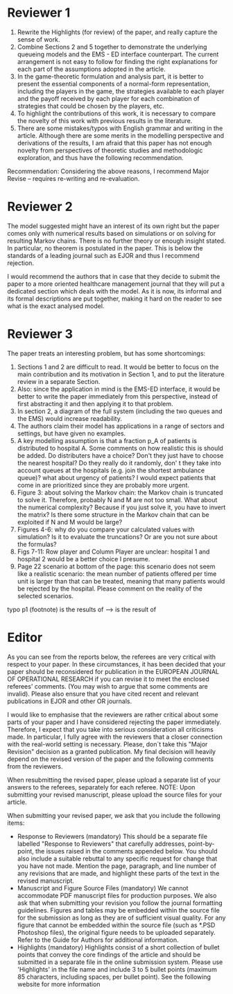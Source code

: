 # Reviewer 1
1. Rewrite the Highlights (for review) of the paper, and really capture the sense of work.
2. Combine Sections 2 and 5 together to demonstrate the underlying queueing models and the EMS - ED interface counterpart. The current arrangement is not easy to follow for finding the right explanations for each part of the assumptions adopted in the article.
3. In the game-theoretic formulation and analysis part, it is better to present the essential components of a normal-form representation, including the players in the game, the strategies available to each player and the payoff received by each player for each combination of strategies that could be chosen by the players, etc.
4. To highlight the contributions of this work, it is necessary to compare the novelty of this work with previous results in the literature.
5. There are some mistakes/typos with English grammar and writing in the article.
Although there are some merits in the modelling perspective and derivations of the results, I am afraid that this paper has not enough novelty from perspectives of theoretic studies and methodologic exploration, and thus have the following recommendation.

Recommendation: Considering the above reasons, I recommend Major Revise – requires re-writing and re-evaluation.


# Reviewer 2
The model suggested might have an interest of its own right but the paper comes only with numerical results based on simulations or  on solving for resulting Markov chains. There is no further theory or enough insight stated. In particular, no theorem is postulated in the paper. This is below the standards of a leading journal such as EJOR and thus I recommend rejection.

I would recommend the authors that in case that they decide to submit the paper to a more oriented healthcare management journal that they will put a dedicated section which deals with the model. As it is now, its informal and its formal descriptions are put together, making it hard on the reader to see what is the exact analysed model.


# Reviewer 3

The paper treats an interesting problem, but has some shortcomings:
1. Sections 1 and 2 are difficult to read. It would be better to focus on the main contribution and its motivation in Section 1, and to put the literature review in a separate Section.
2. Also: since the application in mind is the EMS-ED interface, it would be better to write the paper immediately from this perspective, instead of first abstracting it and then applying it to that problem.
3. In section 2, a diagram of the full system (including the two queues and the EMS) would increase readability.
4. The authors claim their model has applications in a range of sectors and settings, but have given no examples.
5. A key modelling assumption is that a fraction p_A of patients is distributed to hospital A. Some comments on how realistic this is should be added. Do distributers have a choice? Don't they just have to choose the nearest hospital? Do they really do it randomly, don' t they take into account queues at the hospitals (e.g. join the shortest ambulance queue)? what about urgency of patients? I would expect patients that come in are prioritized since they are probably more urgent.
6. Figure 3: about solving the Markov chain: the Markov chain is truncated to solve it. Therefore, probably N and M are not too small. What about the numerical complexity? Because if you just solve it, you have to invert the matrix? Is there some structure in the Markov chain that can be exploited if N and M would be large?
7. Figures 4-6: why do you compare your calculated values with simulation? Is it to evaluate the truncations? Or are you not sure about the formulas?
8. Figs 7-11: Row player and Column Player are unclear: hospital 1 and hospital 2 would be a better choice I presume.
9. Page 22 scenario at bottom of the page: this scenario does not seem like a realistic scenario: the mean number of patients offered per time unit is larger than that can be treated, meaning that many patients would be rejected by the hospital. Please comment on the reality of the selected scenarios.

typo p1 (footnote) is the results of --> is the result of


# Editor
As you can see from the reports below, the referees are very critical with respect to your paper. In these circumstances, it has been decided that your paper should be reconsidered for publication in the EUROPEAN JOURNAL OF OPERATIONAL RESEARCH if you can revise it to meet the enclosed referees' comments. (You may wish to argue that some comments are invalid). Please also ensure that you have cited recent and relevant publications in EJOR and other OR journals.

I would like to emphasise that the reviewers are rather critical about some parts of your paper and I have considered rejecting the paper immediately. Therefore, I expect that you take into serious consideration all criticisms made. In particular, I fully agree with the reviewers that a closer connection with the real-world setting is necessary. Please, don´t take this "Major Revision" decision as a granted publication. My final decision will heavily depend on the revised version of the paper and the following comments from the reviewers.

When resubmitting the revised paper, please upload a separate list of your answers to the referees, separately for each referee. NOTE: Upon submitting your revised manuscript, please upload the source files for your article.

When submitting your revised paper, we ask that you include the following items:
- Response to Reviewers (mandatory)
    This should be a separate file labelled "Response to Reviewers" that carefully addresses, point-by-point, the issues raised in the comments appended below. You should also include a suitable rebuttal to any specific request for change that you have not made. Mention the page, paragraph, and line number of any revisions that are made, and highlight these parts of the text in the revised manuscript.
- Manuscript and Figure Source Files (mandatory)
    We cannot accommodate PDF manuscript files for production purposes. We also ask that when submitting your revision you follow the journal formatting guidelines. Figures and tables may be embedded within the source file for the submission as long as they are of sufficient visual quality. For any figure that cannot be embedded within the source file (such as *.PSD Photoshop files), the original figure needs to be uploaded separately. Refer to the Guide for Authors for additional information.
- Highlights (mandatory)
    Highlights consist of a short collection of bullet points that convey the core findings of the article and should be submitted in a separate file in the online submission system. Please use 'Highlights' in the file name and include 3 to 5 bullet points (maximum 85 characters, including spaces, per bullet point). See the following website for more information
